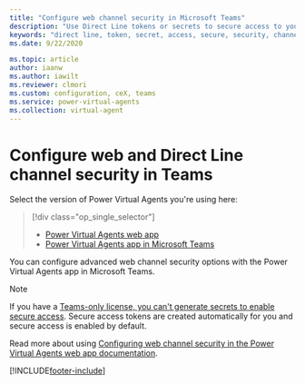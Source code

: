 ```yaml
---
title: "Configure web channel security in Microsoft Teams"
description: "Use Direct Line tokens or secrets to secure access to your bots in the Power Virtual Agents app in Microsoft Teams."
keywords: "direct line, token, secret, access, secure, security, channels, PVA, Teams"
ms.date: 9/22/2020

ms.topic: article
author: iaanw
ms.author: iawilt
ms.reviewer: clmori
ms.custom: configuration, ceX, teams
ms.service: power-virtual-agents
ms.collection: virtual-agent
---
```


# Configure web and Direct Line channel security in Teams

Select the version of Power Virtual Agents you're using here:

> [!div class="op_single_selector"]
>
> - [Power Virtual Agents web app](../configure-web-security.md)
> - [Power Virtual Agents app in Microsoft Teams](configure-web-security-teams.md)

You can configure advanced web channel security options with the Power Virtual Agents app in Microsoft Teams.

> [!NOTE]
> If you have a [Teams-only license, you can't generate secrets to enable secure access](../requirements-licensing-subscriptions.md). Secure access tokens are created automatically for you and secure access is enabled by default.

Read more about using [Configuring web channel security in the Power Virtual Agents web app documentation](../configure-web-security.md).

[!INCLUDE[footer-include](../includes/footer-banner.md)]
